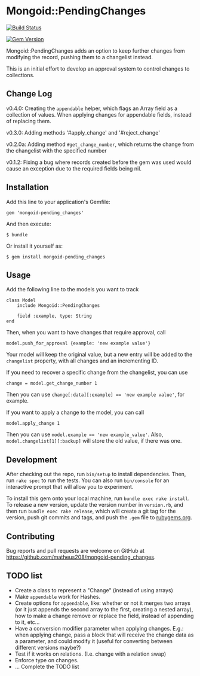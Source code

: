 # Mongoid::PendingChanges

[![Build Status](https://travis-ci.org/matheus208/mongoid-pending_changes.svg?branch=master)](https://travis-ci.org/matheus208/mongoid-pending_changes)

[![Gem Version](https://badge.fury.io/rb/mongoid-pending_changes.svg)](https://badge.fury.io/rb/mongoid-pending_changes)

Mongoid::PendingChanges adds an option to keep further changes from modifying the record, pushing them to a changelist instead.

This is an initial effort to develop an approval system to control changes to collections. 

## Change Log

v0.4.0: 
Creating the `appendable` helper, which flags an Array field as a collection of values. When applying changes for appendable fields, instead of replacing them.

v0.3.0:
Adding methods '#apply_change' and '#reject_change'

v0.2.0a:
Adding method `#get_change_number`, which returns the change from the changelist with the specified number

v0.1.2:
Fixing a bug where records created before the gem was used would cause an exception due to the required fields being nil.

## Installation

Add this line to your application's Gemfile:

    gem 'mongoid-pending_changes'

And then execute:

    $ bundle

Or install it yourself as:

    $ gem install mongoid-pending_changes

## Usage

Add the following line to the models you want to track

```
class Model
    include Mongoid::PendingChanges
    
    field :example, type: String
end
```

Then, when you want to have changes that require approval, call

```
model.push_for_approval {example: 'new example value'}
```

Your model will keep the original value, but a new entry will be added to the `changelist` property, with all changes and an incrementing ID.

If you need to recover a specific change from the changelist, you can use 

```
change = model.get_change_number 1   
```

Then you can use `change[:data][:example] == 'new example value'`, for example.

If you want to apply a change to the model, you can call

```
model.apply_change 1   
```

Then you can use `model.example == 'new example_value'`. Also, `model.changelist[1][:backup]` will store the old value, if there was one.

## Development

After checking out the repo, run `bin/setup` to install dependencies. Then, run `rake spec` to run the tests. You can also run `bin/console` for an interactive prompt that will allow you to experiment.

To install this gem onto your local machine, run `bundle exec rake install`. To release a new version, update the version number in `version.rb`, and then run `bundle exec rake release`, which will create a git tag for the version, push git commits and tags, and push the `.gem` file to [rubygems.org](https://rubygems.org).

## Contributing

Bug reports and pull requests are welcome on GitHub at https://github.com/matheus208/mongoid-pending_changes.

## TODO list
 * Create a class to represent a "Change" (instead of using arrays)
 * Make `appendable` work for Hashes.
 * Create options for `appendable`, like: whether or not it merges two arrays (or it just appends the second array to the first, creating a nested array), how to make a change remove or replace the field, instead of appending to it, etc...
 * Have a conversion modifier parameter when applying changes. E.g.: when applying change, pass a block that will receive the change data as a parameter, and could modify it (useful for converting between different versions maybe?)
 * Test if it works on relations. (I.e. change with a relation swap)
 * Enforce type on changes.
 * ... Complete the TODO list